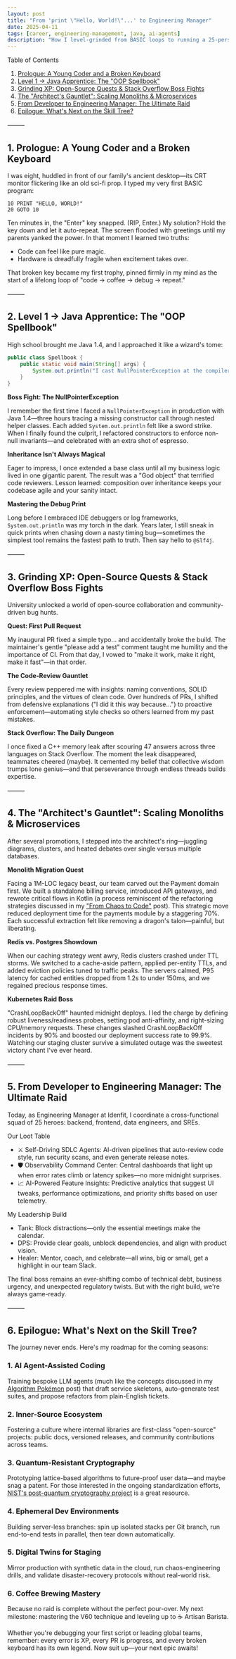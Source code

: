```yaml
---
layout: post
title: "From 'print \"Hello, World!\"...' to Engineering Manager"
date: 2025-04-11
tags: [career, engineering-management, java, ai-agents]
description: "How I level-grinded from BASIC loops to running a 25-person team."
---
```


Table of Contents
1.  [Prologue: A Young Coder and a Broken Keyboard](#prologue)
2.  [Level 1 → Java Apprentice: The "OOP Spellbook"](#java-apprentice)
3.  [Grinding XP: Open-Source Quests & Stack Overflow Boss Fights](#grinding-xp)
4.  [The "Architect's Gauntlet": Scaling Monoliths & Microservices](#architects-gauntlet)
5.  [From Developer to Engineering Manager: The Ultimate Raid](#developer-to-em)
6.  [Epilogue: What's Next on the Skill Tree?](#epilogue)

⸻

## 1. Prologue: A Young Coder and a Broken Keyboard

I was eight, huddled in front of our family's ancient desktop—its CRT monitor flickering like an old sci-fi prop. I typed my very first BASIC program:

```basic
10 PRINT "HELLO, WORLD!"
20 GOTO 10
```

Ten minutes in, the "Enter" key snapped. (RIP, Enter.) My solution? Hold the key down and let it auto-repeat. The screen flooded with greetings until my parents yanked the power. In that moment I learned two truths:
*   Code can feel like pure magic.
*   Hardware is dreadfully fragile when excitement takes over.

That broken key became my first trophy, pinned firmly in my mind as the start of a lifelong loop of "code → coffee → debug → repeat."

⸻

## 2. Level 1 → Java Apprentice: The "OOP Spellbook"

High school brought me Java 1.4, and I approached it like a wizard's tome:

```java
public class Spellbook {
    public static void main(String[] args) {
        System.out.println("I cast NullPointerException at the compiler!");
    }
}
```

**Boss Fight: The NullPointerException**

I remember the first time I faced a `NullPointerException` in production with Java 1.4—three hours tracing a missing constructor call through nested helper classes. Each added `System.out.println` felt like a sword strike. When I finally found the culprit, I refactored constructors to enforce non-null invariants—and celebrated with an extra shot of espresso.

**Inheritance Isn't Always Magical**

Eager to impress, I once extended a base class until all my business logic lived in one gigantic parent. The result was a "God object" that terrified code reviewers. Lesson learned: composition over inheritance keeps your codebase agile and your sanity intact.

**Mastering the Debug Print**

Long before I embraced IDE debuggers or log frameworks, `System.out.println` was my torch in the dark. Years later, I still sneak in quick prints when chasing down a nasty timing bug—sometimes the simplest tool remains the fastest path to truth. Then say hello to `@Slf4j`.

⸻

## 3. Grinding XP: Open-Source Quests & Stack Overflow Boss Fights

University unlocked a world of open-source collaboration and community-driven bug hunts.

**Quest: First Pull Request**

My inaugural PR fixed a simple typo… and accidentally broke the build. The maintainer's gentle "please add a test" comment taught me humility and the importance of CI. From that day, I vowed to "make it work, make it right, make it fast"—in that order.

**The Code-Review Gauntlet**

Every review peppered me with insights: naming conventions, SOLID principles, and the virtues of clean code. Over hundreds of PRs, I shifted from defensive explanations ("I did it this way because…") to proactive enforcement—automating style checks so others learned from my past mistakes.

**Stack Overflow: The Daily Dungeon**

I once fixed a C++ memory leak after scouring 47 answers across three languages on Stack Overflow. The moment the leak disappeared, teammates cheered (maybe). It cemented my belief that collective wisdom trumps lone genius—and that perseverance through endless threads builds expertise.

⸻

## 4. The "Architect's Gauntlet": Scaling Monoliths & Microservices

After several promotions, I stepped into the architect's ring—juggling diagrams, clusters, and heated debates over single versus multiple databases.

**Monolith Migration Quest**

Facing a 1M-LOC legacy beast, our team carved out the Payment domain first. We built a standalone billing service, introduced API gateways, and rewrote critical flows in Kotlin (a process reminiscent of the refactoring strategies discussed in my ["From Chaos to Code"](/from-chaos-to-code.html) post). This strategic move reduced deployment time for the payments module by a staggering 70%. Each successful extraction felt like removing a dragon's talon—painful, but liberating.

**Redis vs. Postgres Showdown**

When our caching strategy went awry, Redis clusters crashed under TTL storms. We switched to a cache-aside pattern, applied per-entity TTLs, and added eviction policies tuned to traffic peaks. The servers calmed, P95 latency for cached entities dropped from 1.2s to under 150ms, and we regained precious response times.

**Kubernetes Raid Boss**

"CrashLoopBackOff" haunted midnight deploys. I led the charge by defining robust liveness/readiness probes, setting pod anti-affinity, and right-sizing CPU/memory requests. These changes slashed CrashLoopBackOff incidents by 90% and boosted our deployment success rate to 99.9%. Watching our staging cluster survive a simulated outage was the sweetest victory chant I've ever heard.

⸻

## 5. From Developer to Engineering Manager: The Ultimate Raid

Today, as Engineering Manager at Idenfit, I coordinate a cross-functional squad of 25 heroes: backend, frontend, data engineers, and SREs.

Our Loot Table

*   ⚔️ Self-Driving SDLC Agents: AI-driven pipelines that auto-review code style, run security scans, and even generate release notes.
*   🛡️ Observability Command Center: Central dashboards that light up when error rates climb or latency spikes—no more midnight surprises.
*   📈 AI-Powered Feature Insights: Predictive analytics that suggest UI tweaks, performance optimizations, and priority shifts based on user telemetry.

My Leadership Build

*   Tank: Block distractions—only the essential meetings make the calendar.
*   DPS: Provide clear goals, unblock dependencies, and align with product vision.
*   Healer: Mentor, coach, and celebrate—all wins, big or small, get a highlight in our team Slack.

The final boss remains an ever-shifting combo of technical debt, business urgency, and unexpected regulatory twists. But with the right build, we're always game-ready.

⸻

## 6. Epilogue: What's Next on the Skill Tree?

The journey never ends. Here's my roadmap for the coming seasons:

### 1. AI Agent-Assisted Coding
Training bespoke LLM agents (much like the concepts discussed in my [Algorithm Pokémon](/algorithm-pokemon.html) post) that draft service skeletons, auto-generate test suites, and propose refactors from plain-English tickets.

### 2. Inner-Source Ecosystem
Fostering a culture where internal libraries are first-class "open-source" projects: public docs, versioned releases, and community contributions across teams.

### 3. Quantum-Resistant Cryptography
Prototyping lattice-based algorithms to future-proof user data—and maybe snag a patent. For those interested in the ongoing standardization efforts, [NIST's post-quantum cryptography project](https://csrc.nist.gov/projects/post-quantum-cryptography) is a great resource.

### 4. Ephemeral Dev Environments
Building server-less branches: spin up isolated stacks per Git branch, run end-to-end tests in parallel, then tear down automatically.

### 5. Digital Twins for Staging
Mirror production with synthetic data in the cloud, run chaos-engineering drills, and validate disaster-recovery protocols without real-world risk.

### 6. Coffee Brewing Mastery
Because no raid is complete without the perfect pour-over. My next milestone: mastering the V60 technique and leveling up to ☕ Artisan Barista.

Whether you're debugging your first script or leading global teams, remember: every error is XP, every PR is progress, and every broken keyboard has its own legend. Now suit up—your next epic awaits! 